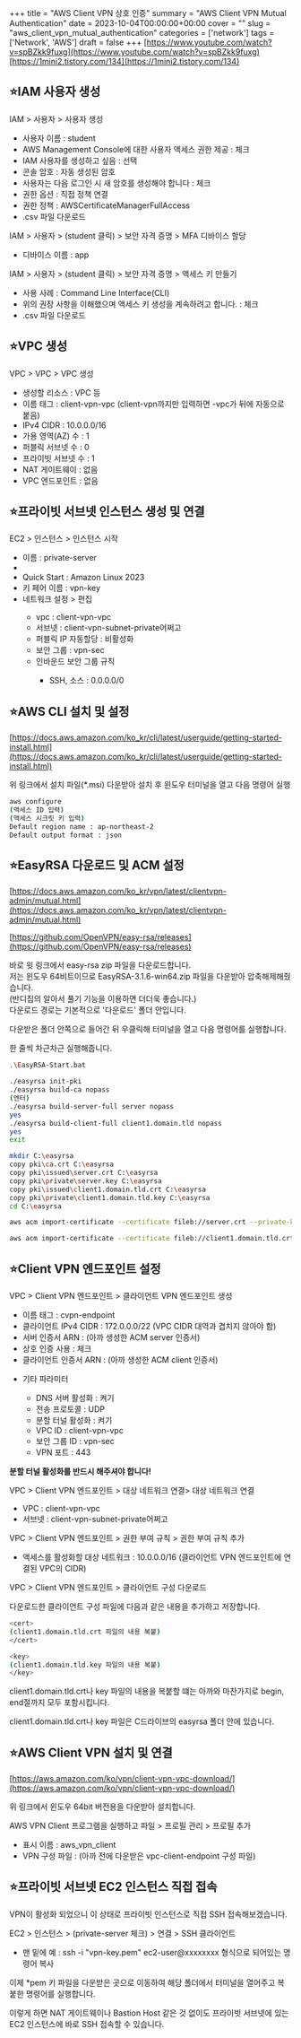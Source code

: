 +++
title = "AWS Client VPN 상호 인증"
summary = "AWS Client VPN Mutual Authentication"
date = 2023-10-04T00:00:00+00:00
cover = ""
slug = "aws_client_vpn_mutual_authentication"
categories = ['network']
tags = ['Network', 'AWS']
draft = false
+++
[https://www.youtube.com/watch?v=spBZkk9fuxg](https://www.youtube.com/watch?v=spBZkk9fuxg)  
[https://1mini2.tistory.com/134](https://1mini2.tistory.com/134)

## ⭐IAM 사용자 생성

IAM > 사용자 > 사용자 생성
- 사용자 이름 : student
- AWS Management Console에 대한 사용자 액세스 권한 제공 : 체크
- IAM 사용자를 생성하고 싶음 : 선택
- 콘솔 암호 : 자동 생성된 암호
- 사용자는 다음 로그인 시 새 암호를 생성해야 합니다 : 체크
- 권한 옵션 : 직접 정책 연결
- 권한 정책 : AWSCertificateManagerFullAccess
- .csv 파일 다운로드

IAM > 사용자 > (student 클릭) > 보안 자격 증명 > MFA 디바이스 할당
- 디바이스 이름 : app

IAM > 사용자 > (student 클릭) > 보안 자격 증명 > 액세스 키 만들기
- 사용 사례 : Command Line Interface(CLI)
- 위의 권장 사항을 이해했으며 액세스 키 생성을 계속하려고 합니다. : 체크
- .csv 파일 다운로드

## ⭐VPC 생성

VPC > VPC > VPC 생성
- 생성할 리소스 : VPC 등
- 이름 태그 : client-vpn-vpc (client-vpn까지만 입력하면 -vpc가 뒤에 자동으로 붙음)
- IPv4 CIDR : 10.0.0.0/16
- 가용 영역(AZ) 수 : 1
- 퍼블릭 서브넷 수 : 0
- 프라이빗 서브넷 수 : 1
- NAT 게이트웨이 : 없음
- VPC 엔드포인트 : 없음

## ⭐프라이빗 서브넷 인스턴스 생성 및 연결

EC2 > 인스턴스 > 인스턴스 시작
<ul>
  <li>이름 : private-server<li>
  <li>Quick Start : Amazon Linux 2023</li>
  <li>키 페어 이름 : vpn-key</li>
  <li>네트워크 설정 > 편집</li>
    <ul>
      <li>vpc : client-vpn-vpc</li>
      <li>서브넷 : client-vpn-subnet-private어쩌고</li>
      <li>퍼블릭 IP 자동할당 : 비활성화</li>
      <li>보안 그룹 : vpn-sec</li>
          <li>인바운드 보안 그룹 규칙</li>
            <ul>
              <li>SSH, 소스 : 0.0.0.0/0</li>
            </ul>
        </ul>
    </ul>
</ul>

## ⭐AWS CLI 설치 및 설정

[https://docs.aws.amazon.com/ko_kr/cli/latest/userguide/getting-started-install.html](https://docs.aws.amazon.com/ko_kr/cli/latest/userguide/getting-started-install.html)

위 링크에서 설치 파일(*.msi) 다운받아 설치 후 윈도우 터미널을 열고 다음 명령어 실행

```bash
aws configure
(액세스 ID 입력)
(액세스 시크릿 키 입력)
Default region name : ap-northeast-2
Default output format : json
```

## ⭐EasyRSA 다운로드 및 ACM 설정

[https://docs.aws.amazon.com/ko_kr/vpn/latest/clientvpn-admin/mutual.html](https://docs.aws.amazon.com/ko_kr/vpn/latest/clientvpn-admin/mutual.html)

[https://github.com/OpenVPN/easy-rsa/releases](https://github.com/OpenVPN/easy-rsa/releases)

바로 윗 링크에서 easy-rsa zip 파일을 다운로드합니다.  
저는 윈도우 64비트이므로 EasyRSA-3.1.6-win64.zip 파일을 다운받아 압축해제해줬습니다.  
(반디집의 알아서 풀기 기능을 이용하면 더더욱 좋습니다.)  
다운로드 경로는 기본적으로 '다운로드' 폴더 안입니다.

다운받은 폴더 안쪽으로 들어간 뒤 우클릭해 터미널을 열고 다음 명령어를 실행합니다.

한 줄씩 차근차근 실행해줍니다.

```bash
.\EasyRSA-Start.bat

./easyrsa init-pki
./easyrsa build-ca nopass
(엔터)
./easyrsa build-server-full server nopass
yes
./easyrsa build-client-full client1.domain.tld nopass
yes
exit

mkdir C:\easyrsa
copy pki\ca.crt C:\easyrsa
copy pki\issued\server.crt C:\easyrsa
copy pki\private\server.key C:\easyrsa
copy pki\issued\client1.domain.tld.crt C:\easyrsa
copy pki\private\client1.domain.tld.key C:\easyrsa
cd C:\easyrsa

aws acm import-certificate --certificate fileb://server.crt --private-key fileb://server.key --certificate-chain fileb://ca.crt

aws acm import-certificate --certificate fileb://client1.domain.tld.crt --private-key fileb://client1.domain.tld.key --certificate-chain fileb://ca.crt
```

## ⭐Client VPN 엔드포인트 설정

VPC > Client VPN 엔드포인트 > 클라이언트 VPN 엔드포인트 생성
- 이름 태그 : cvpn-endpoint
- 클라이언트 IPv4 CIDR : 172.0.0.0/22 (VPC CIDR 대역과 겹치지 않아야 함)
- 서버 인증서 ARN : (아까 생성한 ACM server 인증서)
- 상호 인증 사용 : 체크
- 클라이언트 인증서 ARN : (아까 생성한 ACM client 인증서)
<ul>
  <li>기타 파라미터</li>
    <ul>
      <li>DNS 서버 활성화 : 켜기</li>
      <li>전송 프로토콜 : UDP</li>
      <li>분할 터널 활성화 : 켜기</li>
      <li>VPC ID : client-vpn-vpc</li>
      <li>보안 그룹 ID : vpn-sec</li>
      <li>VPN 포트 : 443</li>
    </ul>
</ul>

**분할 터널 활성화를 반드시 해주셔야 합니다!**

VPC > Client VPN 엔드포인트 > 대상 네트워크 연결> 대상 네트워크 연결
- VPC : client-vpn-vpc
- 서브넷 : client-vpn-subnet-private어쩌고

VPC > Client VPN 엔드포인트 > 권한 부여 규칙 > 권한 부여 규칙 추가
- 액세스를 활성화할 대상 네트워크 : 10.0.0.0/16 (클라이언트 VPN 엔드포인트에 연결된 VPC의 CIDR)

VPC > Client VPN 엔드포인트 > 클라이언트 구성 다운로드

다운로드한 클라이언트 구성 파일에 다음과 같은 내용을 추가하고 저장합니다.

```bash
<cert>
(client1.domain.tld.crt 파일의 내용 복붙)
</cert>

<key>
(client1.domain.tld.key 파일의 내용 복붙)
</key>
```

client1.domain.tld.crt나 key 파일의 내용을 복붙할 떄는 아까와 마찬가지로 begin, end절까지 모두 포함시킵니다.

client1.domain.tld.crt나 key 파일은 C드라이브의 easyrsa 폴더 안에 있습니다.

## ⭐AWS Client VPN 설치 및 연결

[https://aws.amazon.com/ko/vpn/client-vpn-vpc-download/](https://aws.amazon.com/ko/vpn/client-vpn-vpc-download/)

위 링크에서 윈도우 64bit 버전용을 다운받아 설치합니다.

AWS VPN Client 프로그램을 실행하고 파일 > 프로필 관리 > 프로필 추가
- 표시 이름 : aws_vpn_client
- VPN 구성 파일 : (아까 전에 다운받은 vpc-client-endpoint 구성 파일)

## ⭐프라이빗 서브넷 EC2 인스턴스 직접 접속

VPN이 활성화 되었으니 이 상태로 프라이빗 인스턴스로 직접 SSH 접속해보겠습니다.

EC2 > 인스턴스 > (private-server 체크) > 연결 > SSH 클라이언트
- 맨 밑에 예 : ssh -i "vpn-key.pem" ec2-user@xxxxxxxx 형식으로 되어있는 명령어 복사

이제 *pem 키 파일을 다운받은 곳으로 이동하여 해당 폴더에서 터미널을 열어주고 복붙한 명령어를 실행합니다.

이렇게 하면 NAT 게이트웨이나 Bastion Host 같은 것 없이도 프라이빗 서브넷에 있는 EC2 인스턴스에 바로 SSH 접속할 수 있습니다.